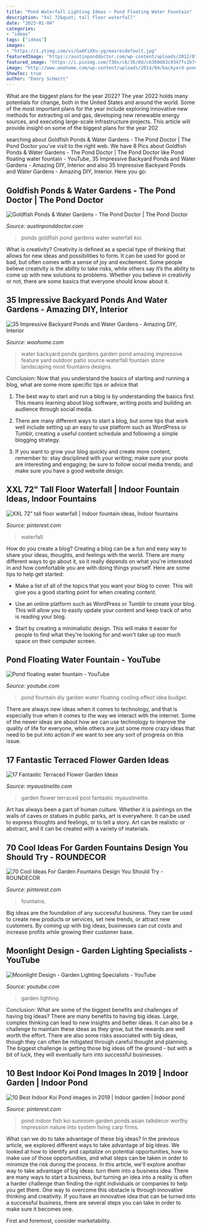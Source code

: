 ```yaml
---
title: "Pond Waterfall Lighting Ideas ~ Pond Floating Water Fountain"
description: "Xxl 72&quot; tall floor waterfall"
date: "2023-01-04"
categories:
- "ideas"
tags: ["ideas"]
images:
- "https://i.ytimg.com/vi/GaAFiXXu-yg/maxresdefault.jpg"
featuredImage: "https://austinponddoctor.com/wp-content/uploads/2012/07/koi-pond-waterfall-6.jpg"
featured_image: "https://i.pinimg.com/736x/c6/36/0d/c6360d83c9347fc2b7446a5a60cff61b.jpg"
image: "http://www.woohome.com/wp-content/uploads/2014/04/backyard-pond-water-garden-3.jpg"
ShowToc: true
author: "Emory Schmitt"
---
```



What are the biggest plans for the year 2022?
The year 2022 holds many potentials for change, both in the United States and around the world. Some of the most important plans for the year include exploring innovative new methods for extracting oil and gas, developing new renewable energy sources, and executing large-scale infrastructure projects. This article will provide insight on some of the biggest plans for the year 202
	

		
searching about Goldfish Ponds &amp; Water Gardens - The Pond Doctor | The Pond Doctor you've visit to the right web. We have 8 Pics about Goldfish Ponds &amp; Water Gardens - The Pond Doctor | The Pond Doctor like Pond floating water fountain - YouTube, 35 Impressive Backyard Ponds and Water Gardens - Amazing DIY, Interior and also 35 Impressive Backyard Ponds and Water Gardens - Amazing DIY, Interior. Here you go:
		
    
## Goldfish Ponds &amp; Water Gardens - The Pond Doctor | The Pond Doctor

<img loading=lazy src="https://austinponddoctor.com/wp-content/uploads/2012/07/koi-pond-waterfall-6.jpg" onerror="this.onerror=null;this.src='https://tse1.mm.bing.net/th?id=OIP.6X6uB3RgFV1ouf-TKujILwHaJ4&amp;pid=15.1';" alt="Goldfish Ponds &amp; Water Gardens - The Pond Doctor | The Pond Doctor">

_Source: austinponddoctor.com_

>ponds goldfish pond gardens water waterfall koi. 

	

What is creativity?
Creativity is defined as a special type of thinking that allows for new ideas and possibilities to form. It can be used for good or bad, but often comes with a sense of joy and excitement. Some people believe creativity is the ability to take risks, while others say it’s the ability to come up with new solutions to problems. Whether you believe in creativity or not, there are some basics that everyone should know about it.

    
## 35 Impressive Backyard Ponds And Water Gardens - Amazing DIY, Interior

<img loading=lazy src="http://www.woohome.com/wp-content/uploads/2014/04/backyard-pond-water-garden-3.jpg" onerror="this.onerror=null;this.src='https://tse3.mm.bing.net/th?id=OIP.qxTlOOUU_8j4GB19wQ_FggHaJ4&amp;pid=15.1';" alt="35 Impressive Backyard Ponds and Water Gardens - Amazing DIY, Interior">

_Source: woohome.com_

>water backyard ponds gardens garden pond amazing impressive feature yard outdoor patio source waterfall fountain stone landscaping most fountains designs. 

	

Conclusion: Now that you understand the basics of starting and running a blog, what are some more specific tips or advice that
1. The best way to start and run a blog is by understanding the basics first. This means learning about blog software, writing posts and building an audience through social media.
2. There are many different ways to start a blog, but some tips that work well include setting up an easy to use platform such as WordPress or Tumblr, creating a useful content schedule and following a simple blogging strategy.

3. If you want to grow your blog quickly and create more content, remember to: stay disciplined with your writing; make sure your posts are interesting and engaging; be sure to follow social media trends; and make sure you have a good website design.

    
## XXL 72&quot; Tall Floor Waterfall | Indoor Fountain Ideas, Indoor Fountains

<img loading=lazy src="https://i.pinimg.com/736x/e4/18/bc/e418bc1e66e58fed809955cc86e0ef44--xxl-waterfall.jpg" onerror="this.onerror=null;this.src='https://tse3.mm.bing.net/th?id=OIP.gb9yfqUW13-SBUhqw8uSKQHaJ3&amp;pid=15.1';" alt="XXL 72&quot; tall floor waterfall | Indoor fountain ideas, Indoor fountains">

_Source: pinterest.com_

>waterfall. 

	

How do you create a blog?
Creating a blog can be a fun and easy way to share your ideas, thoughts, and feelings with the world. There are many different ways to go about it, so it really depends on what you're interested in and how comfortable you are with doing things yourself. Here are some tips to help get started: 
- Make a list of all of the topics that you want your blog to cover. This will give you a good starting point for when creating content.

- Use an online platform such as WordPress or Tumblr to create your blog. This will allow you to easily update your content and keep track of who is reading your blog.

- Start by creating a minimalistic design. This will make it easier for people to find what they're looking for and won't take up too much space on their computer screen.

    
## Pond Floating Water Fountain - YouTube

<img loading=lazy src="http://i1.ytimg.com/vi/8GciSWWD9ps/maxresdefault.jpg" onerror="this.onerror=null;this.src='https://tse2.mm.bing.net/th?id=OIP.5LjK06KMWbrOI6h-e12GVgHaEK&amp;pid=15.1';" alt="Pond floating water fountain - YouTube">

_Source: youtube.com_

>pond fountain diy garden water floating cooling effect idea budget. 

	

There are always new ideas when it comes to technology, and that is especially true when it comes to the way we interact with the internet. Some of the newer ideas are about how we can use technology to improve the quality of life for everyone, while others are just some more crazy ideas that need to be put into action if we want to see any sort of progress on this issue.

    
## 17 Fantastic Terraced Flower Garden Ideas

<img loading=lazy src="http://www.myaustinelite.com/wp-content/uploads/2015/03/terraced-flower-garden-by-the-pool.jpg?d07f32" onerror="this.onerror=null;this.src='https://tse3.mm.bing.net/th?id=OIP.XrTnXb58ERIusEC8gffNuQHaJ4&amp;pid=15.1';" alt="17 Fantastic Terraced Flower Garden Ideas">

_Source: myaustinelite.com_

>garden flower terraced pool fantastic myaustinelite. 

	

Art has always been a part of human culture. Whether it is paintings on the walls of caves or statues in public parks, art is everywhere. It can be used to express thoughts and feelings, or to tell a story. Art can be realistic or abstract, and it can be created with a variety of materials.

    
## 70 Cool Ideas For Garden Fountains Design You Should Try - ROUNDECOR

<img loading=lazy src="https://i.pinimg.com/736x/99/38/5d/99385d1a2e8bb3dbeb8e74b312ed17b1.jpg" onerror="this.onerror=null;this.src='https://tse3.mm.bing.net/th?id=OIP.N5GZk6319nTyIYiwn4w1AQHaJQ&amp;pid=15.1';" alt="70 Cool Ideas For Garden Fountains Design You Should Try - ROUNDECOR">

_Source: pinterest.com_

>fountains. 

	

Big ideas are the foundation of any successful business. They can be used to create new products or services, set new trends, or attract new customers. By coming up with big ideas, businesses can cut costs and increase profits while growing their customer base.

    
## Moonlight Design - Garden Lighting Specialists - YouTube

<img loading=lazy src="https://i.ytimg.com/vi/GaAFiXXu-yg/maxresdefault.jpg" onerror="this.onerror=null;this.src='https://tse4.mm.bing.net/th?id=OIP.WP7kRmU8uogZHvbdfwfnoQHaEK&amp;pid=15.1';" alt="Moonlight Design - Garden Lighting Specialists - YouTube">

_Source: youtube.com_

>garden lighting. 

	

Conclusion: What are some of the biggest benefits and challenges of having big ideas?
There are many benefits to having big ideas. Large, complex thinking can lead to new insights and better ideas. It can also be a challenge to maintain these ideas as they grow, but the rewards are well worth the effort. There are also some risks associated with big ideas, though they can often be mitigated through careful thought and planning. The biggest challenge is getting those big ideas off the ground - but with a bit of luck, they will eventually turn into successful businesses.

    
## 10 Best Indoor Koi Pond Images In 2019 | Indoor Garden | Indoor Pond

<img loading=lazy src="https://i.pinimg.com/736x/c6/36/0d/c6360d83c9347fc2b7446a5a60cff61b.jpg" onerror="this.onerror=null;this.src='https://tse1.mm.bing.net/th?id=OIP.LQcIKX4YEB39PbWvCTPfXgHaLH&amp;pid=15.1';" alt="10 Best Indoor Koi Pond images in 2019 | Indoor garden | Indoor pond">

_Source: pinterest.com_

>pond indoor fish koi sunroom garden ponds asian talkdecor worthy impression nature into system living carp firms. 

	

What can we do to take advantage of these big ideas?
In the previous article, we explored different ways to take advantage of big ideas. We looked at how to identify and capitalize on potential opportunities, how to make use of those opportunities, and what steps can be taken in order to minimize the risk during the process. In this article, we'll explore another way to take advantage of big ideas: turn them into a business idea.
There are many ways to start a business, but turning an idea into a reality is often a harder challenge than finding the right individuals or companies to help you get there. One way to overcome this obstacle is through innovative thinking and creativity. If you have an innovative idea that can be turned into a successful business, there are several steps you can take in order to make sure it becomes one. 

First and foremost, consider marketability.

